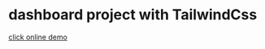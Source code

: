 # dashboard project with TailwindCss

[click online demo](https://master--ghafour-dashboard.netlify.app/)
